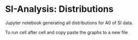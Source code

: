# SI-Analysis: Distributions
Jupyter notebook generating all distributions for A0 of SI data.

To run cell after cell and copy paste the graphs to a new file
